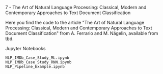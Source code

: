7 - The Art of Natural Language Processing: Classical, Modern and Contemporary Approaches to Text Document Classification

Here you find the code to the article "The Art of Natural Language Processing: Classical, Modern and Contemporary Approaches to Text Document Classification" from A. Ferrario and M. Nägelin, available from tbd.

Jupyter Notebooks

    NLP_IMDb_Case_Study_ML.ipynb
    NLP_IMDb_Case_Study_RNN.ipynb
    NLP_Pipeline_Example.ipynb
